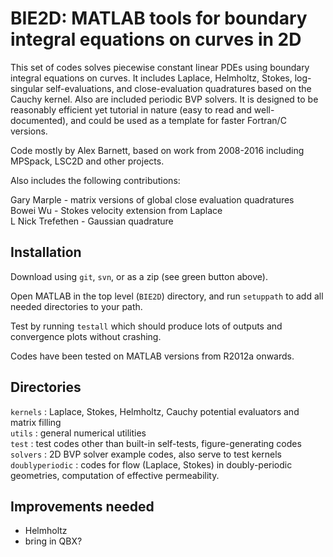 # BIE2D: MATLAB tools for boundary integral equations on curves in 2D

This set of codes solves piecewise constant linear PDEs using boundary integral equations on curves.  It includes Laplace, Helmholtz, Stokes, log-singular self-evaluations, and close-evaluation quadratures based on the Cauchy kernel.  Also are included periodic BVP solvers.  It is designed to be reasonably efficient yet tutorial in nature (easy to read and well-documented), and could be used as a template for faster Fortran/C versions.


Code mostly by Alex Barnett, based on work from 2008-2016 
including MPSpack, LSC2D and other projects.

Also includes the following contributions:

  Gary Marple - matrix versions of global close evaluation quadratures  
  Bowei Wu - Stokes velocity extension from Laplace  
  L Nick Trefethen - Gaussian quadrature  


## Installation

Download using `git`, `svn`, or as a zip (see green button above).

Open MATLAB in the top level (`BIE2D`) directory, and run `setuppath` to add all needed directories to your path. 

Test by running `testall` which should produce lots of outputs and convergence plots without crashing.

Codes have been tested on MATLAB versions from R2012a onwards.


## Directories

`kernels` : Laplace, Stokes, Helmholtz, Cauchy potential evaluators and matrix filling  
`utils`   : general numerical utilities  
`test`    : test codes other than built-in self-tests, figure-generating codes
`solvers` : 2D BVP solver example codes, also serve to test kernels    
`doublyperiodic` : codes for flow (Laplace, Stokes) in doubly-periodic geometries, computation of effective permeability.  


## Improvements needed

* Helmholtz  
* bring in QBX?  
